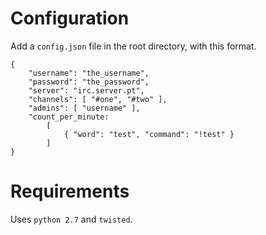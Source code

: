 Configuration
=============


Add a `config.json` file in the root directory, with this format.

    {
        "username": "the_username",
        "password": "the_password",
        "server": "irc.server.pt",
        "channels": [ "#one", "#two" ],
        "admins": [ "username" ],
        "count_per_minute:
            [
                { "word": "test", "command": "!test" }
            ]
    }
    
    
Requirements
============


Uses `python 2.7` and `twisted`.